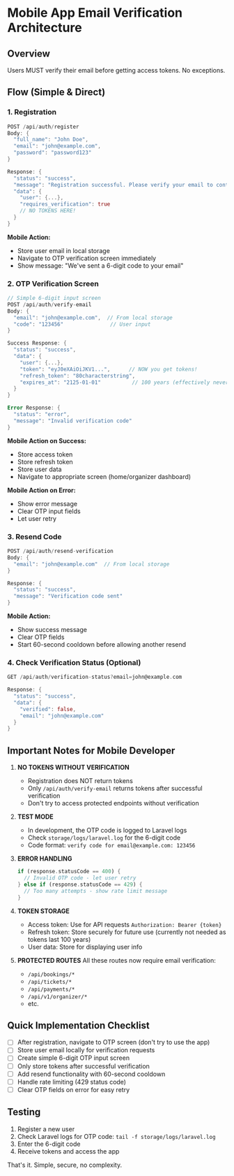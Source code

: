 # Mobile App Email Verification Architecture

## Overview
Users MUST verify their email before getting access tokens. No exceptions.

## Flow (Simple & Direct)

### 1. Registration
```dart
POST /api/auth/register
Body: {
  "full_name": "John Doe",
  "email": "john@example.com",
  "password": "password123"
}

Response: {
  "status": "success",
  "message": "Registration successful. Please verify your email to continue.",
  "data": {
    "user": {...},
    "requires_verification": true
    // NO TOKENS HERE!
  }
}
```

**Mobile Action:** 
- Store user email in local storage
- Navigate to OTP verification screen immediately
- Show message: "We've sent a 6-digit code to your email"

### 2. OTP Verification Screen
```dart
// Simple 6-digit input screen
POST /api/auth/verify-email
Body: {
  "email": "john@example.com",  // From local storage
  "code": "123456"               // User input
}

Success Response: {
  "status": "success", 
  "data": {
    "user": {...},
    "token": "eyJ0eXAiOiJKV1...",      // NOW you get tokens!
    "refresh_token": "80characterstring",
    "expires_at": "2125-01-01"          // 100 years (effectively never)
  }
}

Error Response: {
  "status": "error",
  "message": "Invalid verification code"
}
```

**Mobile Action on Success:**
- Store access token
- Store refresh token  
- Store user data
- Navigate to appropriate screen (home/organizer dashboard)

**Mobile Action on Error:**
- Show error message
- Clear OTP input fields
- Let user retry

### 3. Resend Code
```dart
POST /api/auth/resend-verification
Body: {
  "email": "john@example.com"  // From local storage
}

Response: {
  "status": "success",
  "message": "Verification code sent"
}
```

**Mobile Action:**
- Show success message
- Clear OTP fields
- Start 60-second cooldown before allowing another resend

### 4. Check Verification Status (Optional)
```dart
GET /api/auth/verification-status?email=john@example.com

Response: {
  "status": "success",
  "data": {
    "verified": false,
    "email": "john@example.com"
  }
}
```

## Important Notes for Mobile Developer

1. **NO TOKENS WITHOUT VERIFICATION**
   - Registration does NOT return tokens
   - Only `/api/auth/verify-email` returns tokens after successful verification
   - Don't try to access protected endpoints without verification

2. **TEST MODE**
   - In development, the OTP code is logged to Laravel logs
   - Check `storage/logs/laravel.log` for the 6-digit code
   - Code format: `verify code for email@example.com: 123456`

3. **ERROR HANDLING**
   ```dart
   if (response.statusCode == 400) {
     // Invalid OTP code - let user retry
   } else if (response.statusCode == 429) {
     // Too many attempts - show rate limit message
   }
   ```

4. **TOKEN STORAGE**
   - Access token: Use for API requests `Authorization: Bearer {token}`
   - Refresh token: Store securely for future use (currently not needed as tokens last 100 years)
   - User data: Store for displaying user info

5. **PROTECTED ROUTES**
   All these routes now require email verification:
   - `/api/bookings/*`
   - `/api/tickets/*`
   - `/api/payments/*`
   - `/api/v1/organizer/*`
   - etc.

## Quick Implementation Checklist

- [ ] After registration, navigate to OTP screen (don't try to use the app)
- [ ] Store user email locally for verification requests
- [ ] Create simple 6-digit OTP input screen
- [ ] Only store tokens after successful verification
- [ ] Add resend functionality with 60-second cooldown
- [ ] Handle rate limiting (429 status code)
- [ ] Clear OTP fields on error for easy retry

## Testing

1. Register a new user
2. Check Laravel logs for OTP code: `tail -f storage/logs/laravel.log`
3. Enter the 6-digit code
4. Receive tokens and access the app

That's it. Simple, secure, no complexity.